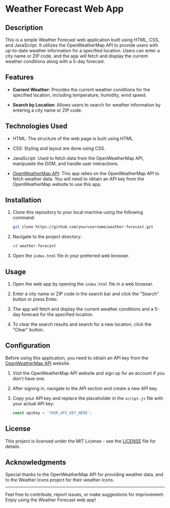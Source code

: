 # Weather Forecast Web App

## Description

This is a simple Weather Forecast web application built using HTML, CSS, and JavaScript. It utilizes the OpenWeatherMap API to provide users with up-to-date weather information for a specified location. Users can enter a city name or ZIP code, and the app will fetch and display the current weather conditions along with a 5-day forecast.

## Features

- **Current Weather**: Provides the current weather conditions for the specified location, including temperature, humidity, wind speed.

- **Search by Location**: Allows users to search for weather information by entering a city name or ZIP code.

## Technologies Used

- HTML: The structure of the web page is built using HTML.

- CSS: Styling and layout are done using CSS.

- JavaScript: Used to fetch data from the OpenWeatherMap API, manipulate the DOM, and handle user interactions.

- [OpenWeatherMap API](https://openweathermap.org/api): This app relies on the OpenWeatherMap API to fetch weather data. You will need to obtain an API key from the OpenWeatherMap website to use this app.

## Installation

1. Clone this repository to your local machine using the following command:

   ```bash
   git clone https://github.com/yourusername/weather-forecast.git
   ```

2. Navigate to the project directory:

   ```bash
   cd weather-forecast
   ```

3. Open the `index.html` file in your preferred web browser.

## Usage

1. Open the web app by opening the `index.html` file in a web browser.

2. Enter a city name or ZIP code in the search bar and click the "Search" button or press Enter.

3. The app will fetch and display the current weather conditions and a 5-day forecast for the specified location.

4. To clear the search results and search for a new location, click the "Clear" button.

## Configuration

Before using this application, you need to obtain an API key from the [OpenWeatherMap API](https://openweathermap.org/api) website.

1. Visit the OpenWeatherMap API website and sign up for an account if you don't have one.

2. After signing in, navigate to the API section and create a new API key.

3. Copy your API key and replace the placeholder in the `script.js` file with your actual API key:

   ```javascript
   const apiKey = 'YOUR_API_KEY_HERE';
   ```

## License

This project is licensed under the MIT License - see the [LICENSE](LICENSE) file for details.

## Acknowledgments

Special thanks to the OpenWeatherMap API for providing weather data, and to the Weather Icons project for their weather icons.

---

Feel free to contribute, report issues, or make suggestions for improvement. Enjoy using the Weather Forecast web app!
